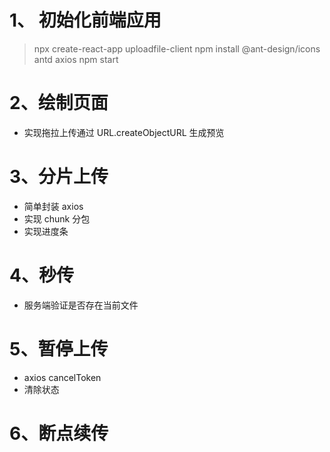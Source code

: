 # 1、 初始化前端应用

> npx create-react-app uploadfile-client
> npm install @ant-design/icons antd axios
> npm start

# 2、绘制页面

- 实现拖拉上传通过 URL.createObjectURL 生成预览

# 3、分片上传

- 简单封装 axios
- 实现 chunk 分包
- 实现进度条

# 4、秒传

- 服务端验证是否存在当前文件

# 5、暂停上传

- axios cancelToken
- 清除状态

# 6、断点续传
